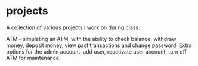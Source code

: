# projects

A collection of various projects I work on during class.

ATM - simulating an ATM, with the ability to check balance, withdraw money, deposit money, view past transactions and change password. Extra options for the admin account: add user, reactivate user account, turn off ATM for maintenance.
